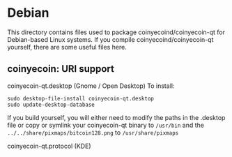 
Debian
====================
This directory contains files used to package coinyecoind/coinyecoin-qt
for Debian-based Linux systems. If you compile coinyecoind/coinyecoin-qt yourself, there are some useful files here.

## coinyecoin: URI support ##


coinyecoin-qt.desktop  (Gnome / Open Desktop)
To install:

	sudo desktop-file-install coinyecoin-qt.desktop
	sudo update-desktop-database

If you build yourself, you will either need to modify the paths in
the .desktop file or copy or symlink your coinyecoin-qt binary to `/usr/bin`
and the `../../share/pixmaps/bitcoin128.png` to `/usr/share/pixmaps`

coinyecoin-qt.protocol (KDE)

